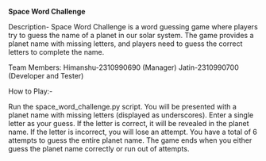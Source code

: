 **Space Word Challenge**


Description-
Space Word Challenge is a word guessing game where players try to guess the name of a planet in our solar system. The game provides a planet name with missing letters, and players need to guess the correct letters to complete the name.

Team Members:
Himanshu-2310990690 (Manager)
Jatin-2310990700 (Developer and Tester)

How to Play:-

Run the space_word_challenge.py script.
You will be presented with a planet name with missing letters (displayed as underscores).
Enter a single letter as your guess.
If the letter is correct, it will be revealed in the planet name.
If the letter is incorrect, you will lose an attempt.
You have a total of 6 attempts to guess the entire planet name.
The game ends when you either guess the planet name correctly or run out of attempts.